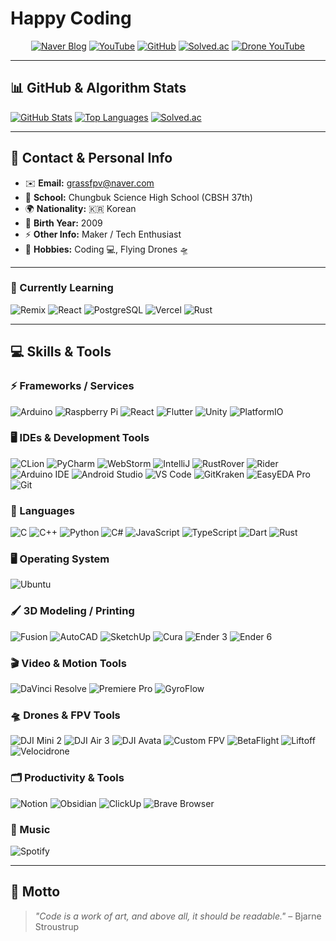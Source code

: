 # Happy Coding

<div align="center">

<!-- Top Badges / Links -->
<a href="https://blog.naver.com/happy_coding-" target="_blank"><img src="https://img.shields.io/badge/Blog-03C75A?style=for-the-badge&logo=naver&logoColor=white" alt="Naver Blog"></a>
<a href="https://www.youtube.com/@GRASS_CODING" target="_blank"><img src="https://img.shields.io/badge/Youtube-FF0000?style=for-the-badge&logo=youtube&logoColor=white" alt="YouTube"></a>
<a href="https://github.com/lmwmason" target="_blank"><img src="https://img.shields.io/badge/GitHub-181717?style=for-the-badge&logo=github&logoColor=white" alt="GitHub"></a>
<a href="https://solved.ac/lmwmason" target="_blank"><img src="https://img.shields.io/badge/Solved-00BFFF?style=for-the-badge&logo=sololearn&logoColor=white" alt="Solved.ac"></a>
<a href="https://www.youtube.com/@GrassFPV-drone" target="_blank"><img src="https://img.shields.io/badge/Drone_YouTube-FF0000?style=for-the-badge&logo=youtube&logoColor=white" alt="Drone YouTube"></a>

</div>

---

## 📊 GitHub & Algorithm Stats
<p>
<a href="https://github.com/lmwmason" target="_blank"><img src="https://github-readme-stats.vercel.app/api?username=lmwmason&show_icons=true&theme=cobalt" alt="GitHub Stats"></a>
<a href="https://github.com/lmwmason" target="_blank"><img src="https://github-readme-stats.vercel.app/api/top-langs/?username=lmwmason&layout=compact&theme=gruvbox" alt="Top Languages"></a>
<a href="https://solved.ac/lmwmason" target="_blank"><img src="http://mazassumnida.wtf/api/generate_badge?boj=lmwmason" alt="Solved.ac"></a>
</p>

---

## 📇 Contact & Personal Info
- ✉️ **Email:** [grassfpv@naver.com](mailto:grassfpv@naver.com)  
- 🏫 **School:** Chungbuk Science High School (CBSH 37th)  
- 🌍 **Nationality:** 🇰🇷 Korean  
- 🎂 **Birth Year:** 2009  
- ⚡ **Other Info:** Maker / Tech Enthusiast  
- 🎯 **Hobbies:** Coding 💻, Flying Drones 🛸  

---

### 📖 Currently Learning
<p>
<img src="https://img.shields.io/badge/Remix-000000?style=for-the-badge&logo=remix&logoColor=white" alt="Remix">
<img src="https://img.shields.io/badge/React-61DAFB?style=for-the-badge&logo=react&logoColor=black" alt="React">
<img src="https://img.shields.io/badge/PostgreSQL-336791?style=for-the-badge&logo=postgresql&logoColor=white" alt="PostgreSQL">
<img src="https://img.shields.io/badge/Vercel-000000?style=for-the-badge&logo=vercel&logoColor=white" alt="Vercel">
<img src="https://img.shields.io/badge/Rust-000000?style=for-the-badge&logo=rust&logoColor=white" alt="Rust">
</p>

---

## 💻 Skills & Tools

### ⚡ Frameworks / Services
<p>
<img src="https://img.shields.io/badge/Arduino-00979D?style=for-the-badge&logo=arduino&logoColor=white" alt="Arduino">
<img src="https://img.shields.io/badge/Raspberry_Pi-C51A4A?style=for-the-badge&logo=raspberry-pi&logoColor=white" alt="Raspberry Pi">
<img src="https://img.shields.io/badge/React-61DAFB?style=for-the-badge&logo=react&logoColor=black" alt="React">
<img src="https://img.shields.io/badge/Flutter-02569B?style=for-the-badge&logo=flutter&logoColor=white" alt="Flutter">
<img src="https://img.shields.io/badge/Unity-000000?style=for-the-badge&logo=unity&logoColor=white" alt="Unity">
<img src="https://img.shields.io/badge/PlatformIO-1A82F7?style=for-the-badge&logo=platformio&logoColor=white" alt="PlatformIO">
</p>

### 🖥️ IDEs & Development Tools
<p>
<img src="https://img.shields.io/badge/CLion-000000?style=for-the-badge&logo=jetbrains&logoColor=white" alt="CLion">
<img src="https://img.shields.io/badge/PyCharm-000000?style=for-the-badge&logo=jetbrains&logoColor=white" alt="PyCharm">
<img src="https://img.shields.io/badge/WebStorm-000000?style=for-the-badge&logo=jetbrains&logoColor=white" alt="WebStorm">
<img src="https://img.shields.io/badge/IntelliJ-000000?style=for-the-badge&logo=jetbrains&logoColor=white" alt="IntelliJ">
<img src="https://img.shields.io/badge/RustRover-000000?style=for-the-badge&logo=jetbrains&logoColor=white" alt="RustRover">
<img src="https://img.shields.io/badge/Rider-000000?style=for-the-badge&logo=jetbrains&logoColor=white" alt="Rider">
<img src="https://img.shields.io/badge/ArduinoIDE-00979D?style=for-the-badge&logo=arduino&logoColor=white" alt="Arduino IDE">
<img src="https://img.shields.io/badge/AndroidStudio-3DDC84?style=for-the-badge&logo=android&logoColor=white" alt="Android Studio">
<img src="https://img.shields.io/badge/VS_Code-007ACC?style=for-the-badge&logo=visual-studio-code&logoColor=white" alt="VS Code">
<img src="https://img.shields.io/badge/GitKraken-F05032?style=for-the-badge&logo=gitkraken&logoColor=white" alt="GitKraken">
<img src="https://img.shields.io/badge/EasyEDA_Pro-0A0A0A?style=for-the-badge&logo=easyeda&logoColor=white" alt="EasyEDA Pro">
<img src="https://img.shields.io/badge/Git-F05032?style=for-the-badge&logo=git&logoColor=white" alt="Git">
</p>

### 📝 Languages
<p>
<img src="https://img.shields.io/badge/C-00599C?style=for-the-badge&logo=c&logoColor=white" alt="C">
<img src="https://img.shields.io/badge/C++-00599C?style=for-the-badge&logo=c%2B%2B&logoColor=white" alt="C++">
<img src="https://img.shields.io/badge/Python-3776AB?style=for-the-badge&logo=python&logoColor=white" alt="Python">
<img src="https://img.shields.io/badge/C#-239120?style=for-the-badge&logo=c-sharp&logoColor=white" alt="C#">
<img src="https://img.shields.io/badge/JavaScript-F7DF1E?style=for-the-badge&logo=javascript&logoColor=black" alt="JavaScript">
<img src="https://img.shields.io/badge/TypeScript-3178C6?style=for-the-badge&logo=typescript&logoColor=white" alt="TypeScript">
<img src="https://img.shields.io/badge/Dart-0175C2?style=for-the-badge&logo=dart&logoColor=white" alt="Dart">
<img src="https://img.shields.io/badge/Rust-000000?style=for-the-badge&logo=rust&logoColor=white" alt="Rust">
</p>

### 🖥️ Operating System
<p>
<img src="https://img.shields.io/badge/Ubuntu-E95420?style=for-the-badge&logo=ubuntu&logoColor=white" alt="Ubuntu">
</p>

### 🖌️ 3D Modeling / Printing
<p>
<img src="https://img.shields.io/badge/Fusion-FF6F00?style=for-the-badge&logo=autodesk&logoColor=white" alt="Fusion">
<img src="https://img.shields.io/badge/AutoCAD-CC2927?style=for-the-badge&logo=autodesk&logoColor=white" alt="AutoCAD">
<img src="https://img.shields.io/badge/SketchUp-FF6F00?style=for-the-badge&logo=sketchup&logoColor=white" alt="SketchUp">
<img src="https://img.shields.io/badge/Cura-0DB14B?style=for-the-badge&logo=ultimaker&logoColor=white" alt="Cura">
<img src="https://img.shields.io/badge/Ender_3-000000?style=for-the-badge&logo=3d-printer&logoColor=white" alt="Ender 3">
<img src="https://img.shields.io/badge/Ender_6-000000?style=for-the-badge&logo=3d-printer&logoColor=white" alt="Ender 6">
</p>

### 🎬 Video & Motion Tools
<p>
<img src="https://img.shields.io/badge/DaVinci_Resolve-000000?style=for-the-badge&logo=blackmagicdesign&logoColor=white" alt="DaVinci Resolve">
<img src="https://img.shields.io/badge/Premiere_Pro-9999FF?style=for-the-badge&logo=adobe&logoColor=white" alt="Premiere Pro">
<img src="https://img.shields.io/badge/GyroFlow-000000?style=for-the-badge&logo=black&logoColor=white" alt="GyroFlow">
</p>

### 🛸 Drones & FPV Tools
<p>
<img src="https://img.shields.io/badge/DJI_Mini_2-FF0000?style=for-the-badge&logo=dji&logoColor=white" alt="DJI Mini 2">
<img src="https://img.shields.io/badge/DJI_Air_3-FF0000?style=for-the-badge&logo=dji&logoColor=white" alt="DJI Air 3">
<img src="https://img.shields.io/badge/DJI_Avata-FF0000?style=for-the-badge&logo=dji&logoColor=white" alt="DJI Avata">
<img src="https://img.shields.io/badge/Custom_FPV-000000?style=for-the-badge&logo=drone&logoColor=white" alt="Custom FPV">
<img src="https://img.shields.io/badge/BetaFlight-FF6600?style=for-the-badge&logo=betaflight&logoColor=white" alt="BetaFlight">
<img src="https://img.shields.io/badge/Liftoff-00AAFF?style=for-the-badge&logo=drone&logoColor=white" alt="Liftoff">
<img src="https://img.shields.io/badge/Velocidrone-FF6600?style=for-the-badge&logo=drone&logoColor=white" alt="Velocidrone">
</p>

### 🗂️ Productivity & Tools
<p>
<img src="https://img.shields.io/badge/Notion-000000?style=for-the-badge&logo=notion&logoColor=white" alt="Notion">
<img src="https://img.shields.io/badge/Obsidian-3A3A3A?style=for-the-badge&logo=obsidian&logoColor=white" alt="Obsidian">
<img src="https://img.shields.io/badge/ClickUp-7B68EE?style=for-the-badge&logo=clickup&logoColor=white" alt="ClickUp">
<img src="https://img.shields.io/badge/Brave-FF6600?style=for-the-badge&logo=brave&logoColor=white" alt="Brave Browser">
</p>

### 🎵 Music
<p>
<img src="https://img.shields.io/badge/Spotify-1DB954?style=for-the-badge&logo=spotify&logoColor=white" alt="Spotify">
</p>

---

## 💬 Motto
> _"Code is a work of art, and above all, it should be readable."_ – Bjarne Stroustrup
